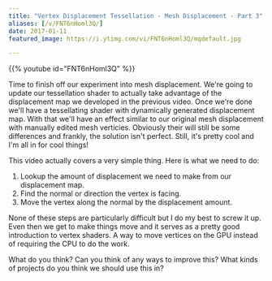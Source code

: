 ```yaml
---
title: "Vertex Displacement Tessellation - Mesh Displacement - Part 3"
aliases: [/v/FNT6nHoml3Q/]
date: 2017-01-11
featured_image: https://i.ytimg.com/vi/FNT6nHoml3Q/mqdefault.jpg

---
```


{{% youtube id="FNT6nHoml3Q" %}}

Time to finish off our experiment into mesh displacement. We're going to update our tessellation shader to actually take advantage of the displacement map we developed in the previous video. Once we're done we'll have a tessellating shader with dynamically generated displacement map. With that we'll have an effect similar to our original mesh displacement with manually edited mesh verticies. Obviously their will still be some differences and frankly, the solution isn't perfect. Still, it's pretty cool and I'm all in for cool things!

This video actually covers a very simple thing. Here is what we need to do:

1) Lookup the amount of displacement we need to make from our displacement map.
2) Find the normal or direction the vertex is facing.
3) Move the vertex along the normal by the displacement amount.

None of these steps are particularly difficult but I do my best to screw it up. Even then we get to make things move and it serves as a pretty good introduction to vertex shaders. A way to move vertices on the GPU instead of requiring the CPU to do the work. 

What do you think? Can you think of any ways to improve this? What kinds of projects do you think we should use this in?